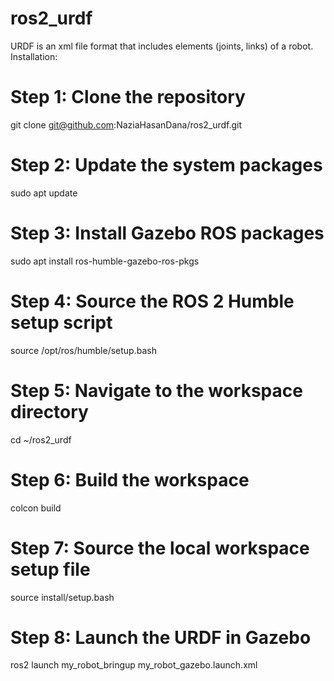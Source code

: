 # ros2_urdf
URDF is an xml file format that includes elements (joints, links) of a robot. 
Installation:
# Step 1: Clone the repository
git clone git@github.com:NaziaHasanDana/ros2_urdf.git


# Step 2: Update the system packages
sudo apt update

# Step 3: Install Gazebo ROS packages
sudo apt install ros-humble-gazebo-ros-pkgs

# Step 4: Source the ROS 2 Humble setup script
source /opt/ros/humble/setup.bash

# Step 5: Navigate to the workspace directory
cd ~/ros2_urdf

# Step 6: Build the workspace
colcon build

# Step 7: Source the local workspace setup file
source install/setup.bash

# Step 8: Launch the URDF in Gazebo
ros2 launch my_robot_bringup my_robot_gazebo.launch.xml
